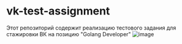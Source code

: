 # vk-test-assignment
Этот репозиторий содержит реализацию тестового задания для стажировки ВК на позицию "Golang Developer"
![image](https://github.com/user-attachments/assets/c9e14430-173b-470d-bb24-61cb209f7c85)

